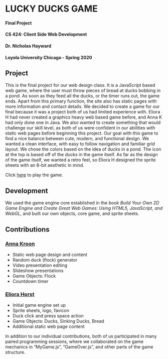 # LUCKY DUCKS GAME
#### Final Project
#### CS 424: Client Side Web Development
#### Dr. Nicholas Hayward
#### Loyola University Chicago - Spring 2020

## Project
This is the final project for our web design class.  It is a JavaScript based web game, where the user must throw pieces of bread at ducks bobbing in a pond.  As soon as they feed all the ducks, or the timer runs out, the game ends.  Apart from this primary function, the site also has static pages with more information and contact details.  We decided to create a game for our final because it was a project both of us had limited experience with.  Eliora H had never created a graphics heavy web based game before, and Anna K had only done one in Java.  We also wanted to create something that would challenge our skill level, as both of us were confident in our abilities with static web pages before beginning this project. Our goal with this game to find a nice balance between cute, modern, and functional design.  We wanted a clean interface, with easy to follow navigation and familiar grid layout.  We chose the colors based on the idea of ducks in a pond.  The icon at the top is based off of the ducks in the game itself.  As far as the design of the game itself, we wanted a retro feel, so Eliora H designed the sprite sheets with an 8-bit aesthetic in mind.


Click [here](https://eliora-horst.github.io/CS424Project/index.html) to play the game.

## Development
We used the game engine core established in the book *Build Your Own 2D Game Engine and Create Great Web Games: Using HTML5, JavaScript, and WebGL*, and built our own objects, core game, and sprite sheets.

## Contributions
### [Anna Kroon](https://github.com/noorka)
- Static web page design and content
- Random duck (flock) generator
- Video presentation editing
- Slideshow presentations
- Game Objects: Flock
- Countdown timer

### [Eliora Horst](https://github.com/Eliora-Horst)
- Initial game engine set up
- Sprite sheets, logo, favicon
- Duck click and press space action
- Game Objects: Ducks, Sinking Ducks, Bread
- Additional static web page content

In addition to our individual contributions, both of us participated in many paired programming sessions, where we collaborated on the game mechanics in “MyGame.js”, “GameOver.js”, and other parts of the game structure.

